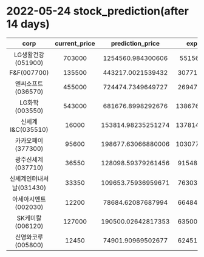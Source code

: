 # 2022-05-24 stock_prediction(after 14 days)

|   corp   |   current_price   |   prediction_price   |   expected_profit   |
|:--------:|:-----------------:|:--------------------:|:-------------------:|
|LG생활건강(051900)|703000|1254560.984300606|551560.984300606|
|F&F(007700)|135500|443217.0021539432|307717.0021539432|
|엔씨소프트(036570)|455000|724474.7349649727|269474.7349649727|
|LG화학(003550)|543000|681676.8998292676|138676.89982926764|
|신세계 I&C(035510)|16000|153814.98235251274|137814.98235251274|
|카카오페이(377300)|95600|198677.63066880006|103077.63066880006|
|광주신세계(037710)|36550|128098.59379261456|91548.59379261456|
|신세계인터내셔날(031430)|33350|109653.75936959671|76303.75936959671|
|아세아시멘트(002030)|12200|78684.62087687994|66484.62087687994|
|SK케미칼(006120)|127000|190500.02642817353|63500.02642817353|
|신영와코루(005800)|12450|74901.90969502677|62451.90969502677|
